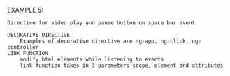 EXAMPLE 5: 
	
	Directive for video play and pause button on space bar event

	DECORATIVE DIRECTIVE
		Examples of decorative directive are ng-app, ng-click, ng-controller
	LINK FUNCTION
		modify html elements while listening to events 
		link function takes in 3 parameters scope, element and attributes
